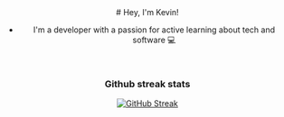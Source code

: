 <center>
# Hey, I'm Kevin!

- I'm a developer with a passion for active learning about tech and software 💻 

‎ 
‎ 

### Github streak stats
[![GitHub Streak](https://streak-stats.demolab.com/?user=underdough&theme=black_ice&mode=weekly)](https://git.io/streak-stats)
</center>

